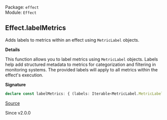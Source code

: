 Package: `effect`<br />
Module: `Effect`<br />

## Effect.labelMetrics

Adds labels to metrics within an effect using `MetricLabel` objects.

**Details**

This function allows you to label metrics using `MetricLabel` objects. Labels
help add structured metadata to metrics for categorization and filtering in
monitoring systems. The provided labels will apply to all metrics within the
effect's execution.

**Signature**

```ts
declare const labelMetrics: { (labels: Iterable<MetricLabel.MetricLabel>): <A, E, R>(self: Effect<A, E, R>) => Effect<A, E, R>; <A, E, R>(self: Effect<A, E, R>, labels: Iterable<MetricLabel.MetricLabel>): Effect<A, E, R>; }
```

[Source](https://github.com/Effect-TS/effect/tree/main/packages/effect/src/Effect.ts#L11460)

Since v2.0.0